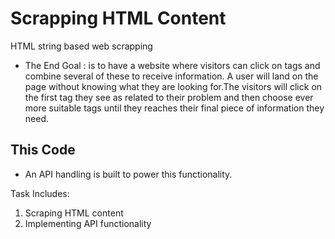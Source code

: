 # Scrapping HTML Content
HTML string based web scrapping 

* The End Goal : is to have a website where visitors can click on tags and combine several of these to receive information. A user will land on the page without knowing what they are looking for.The visitors will click on the first tag they see as related to their problem and then choose ever more suitable tags until they reaches their final piece of information they need.

## This Code
* An API handling is built to power this functionality.

Task Includes:

1) Scraping HTML content
2) Implementing API functionality
